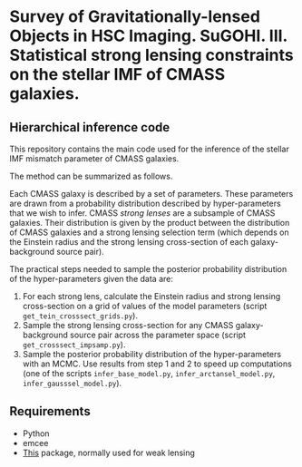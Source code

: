 # Survey of Gravitationally-lensed Objects in HSC Imaging. SuGOHI. III. Statistical strong lensing constraints on the stellar IMF of CMASS galaxies.

## Hierarchical inference code

This repository contains the main code used for the inference of the stellar IMF mismatch parameter of CMASS galaxies.

The method can be summarized as follows.

Each CMASS galaxy is described by a set of parameters. These parameters are drawn from a probability distribution described by hyper-parameters that we wish to infer.
CMASS *strong lenses* are a subsample of CMASS galaxies. Their distribution is given by the product between the distribution of CMASS galaxies and a strong lensing selection term (which depends on the Einstein radius and the strong lensing cross-section of each galaxy-background source pair).

The practical steps needed to sample the posterior probability distribution of the hyper-parameters given the data are:
1. For each strong lens, calculate the Einstein radius and strong lensing cross-section on a grid of values of the model parameters (script `get_tein_crosssect_grids.py`).
2. Sample the strong lensing cross-section for any CMASS galaxy-background source pair across the parameter space (script `get_crosssect_impsamp.py`).
3. Sample the posterior probability distribution of the hyper-parameters with an MCMC. Use results from step 1 and 2 to speed up computations (one of the scripts `infer_base_model.py`, `infer_arctansel_model.py`, `infer_gausssel_model.py`).

## Requirements ##

- Python
- emcee
- [This](https://github.com/astrosonnen/bayesian_hierarchical_wl) package, normally used for weak lensing

